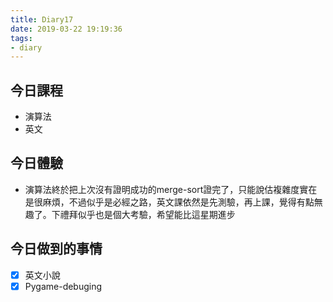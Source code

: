 ```yaml
---
title: Diary17
date: 2019-03-22 19:19:36
tags: 
- diary
---
```


## 今日課程

* 演算法
* 英文

## 今日體驗

* 演算法終於把上次沒有證明成功的merge-sort證完了，只能說估複雜度實在是很麻煩，不過似乎是必經之路，英文課依然是先測驗，再上課，覺得有點無趣了。下禮拜似乎也是個大考驗，希望能比這星期進步


## 今日做到的事情

* [x] 英文小說
* [x] Pygame-debuging
